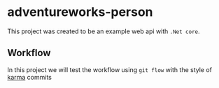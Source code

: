 # adventureworks-person

This project was created to be an example web api with ``.Net core``.


## Workflow

In this project we will test the workflow using ``git flow`` with the style of [karma](http://karma-runner.github.io/6.3/dev/git-commit-msg.html) commits